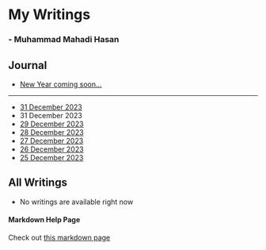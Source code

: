 # My Writings
### - Muhammad Mahadi Hasan

<!-- date  +"%Y_%B_%C" -->
## Journal
- [New Year coming soon...](?)
---
- [31 December 2023](?2023_December_31)
- 31 December 2023
- [29 December 2023](?2023_December_29)
- [28 December 2023](?2023_December_28)
- [27 December 2023](?2023_December_27)
- [26 December 2023](?2023_December_26)
- [25 December 2023](?2023_December_25)

## All Writings

- No writings are available right now



#### Markdown Help Page

Check out [this markdown page](?test)


